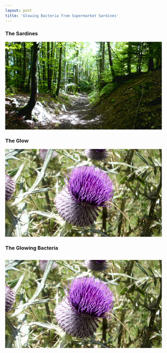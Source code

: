 ```yaml
---
layout: post
title: 'Glowing Bacteria from Supermarket Sardines'
---
```

### The Sardines
![placeholder](/pic/DSCI0070s.JPG "Path")

### The Glow
![placeholder](/pic/DSCI0083s.JPG "Distel")

### The Glowing Bacteria
![placeholder](/pic/DSCI0083s.JPG "Distel")
-----

